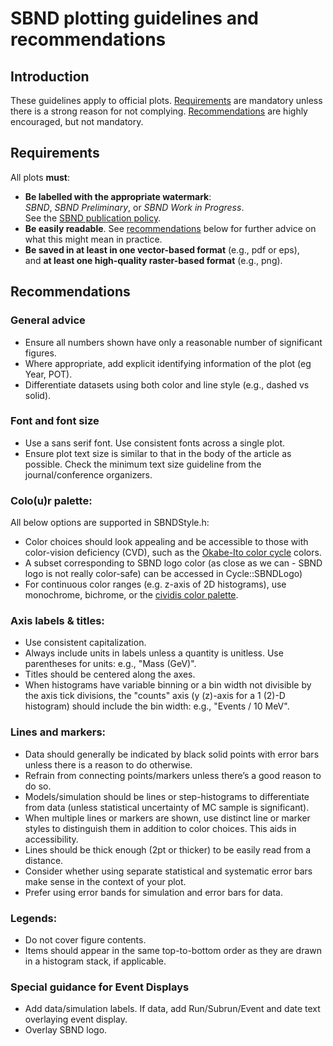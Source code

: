# SBND plotting guidelines and recommendations

## Introduction

These guidelines apply to official plots.
[Requirements](#requirements) are mandatory unless there is a strong reason for not complying.
[Recommendations](#recommendations) are highly encouraged, but not mandatory.

## Requirements
All plots **must**:

- **Be labelled with the appropriate watermark**:     
  _SBND_, _SBND Preliminary_, or _SBND Work in Progress_.  
  See the [SBND publication policy](https://sbn-docdb.fnal.gov/cgi-bin/sso/ShowDocument?docid=1542).
- **Be easily readable**.
  See [recommendations](#recommendations) below for further advice on what this might mean in practice.
- **Be saved in at least in one vector-based format** (e.g., pdf or eps),  
  and **at least one high-quality raster-based format** (e.g., png).

## Recommendations

### General advice

- Ensure all numbers shown have only a reasonable number of significant figures.   
- Where appropriate, add explicit identifying information of the plot (eg Year, POT).
- Differentiate datasets using both color and line style (e.g., dashed vs solid).

### Font and font size

- Use a sans serif font. Use consistent fonts across a single plot.
- Ensure plot text size is similar to that in the body of the article as possible. Check the minimum text size guideline from the journal/conference organizers.

### Colo(u)r palette:
All below options are supported in SBNDStyle.h:

- Color choices should look appealing and be accessible to those with color-vision deficiency (CVD), such as the [Okabe-Ito color cycle](https://jfly.uni-koeln.de/color/) colors. 
- A subset corresponding to SBND logo color (as close as we can - SBND logo is not really color-safe) can be accessed in Cycle::SBNDLogo)
- For continuous color ranges (e.g. z-axis of 2D histograms), use monochrome, bichrome, or the [cividis color palette](https://journals.plos.org/plosone/article?id=10.1371/journal.pone.0199239).

### Axis labels & titles:

- Use consistent capitalization. 
- Always include units in labels unless a quantity is unitless. Use parentheses for units: e.g., "Mass (GeV)".
- Titles should be centered along the axes.
- When histograms have variable binning or a bin width not divisible by the axis tick divisions, the "counts" axis
  (y (z)-axis for a 1 (2)-D histogram) should include the bin width: e.g., "Events / 10 MeV". 

### Lines and markers:

- Data should generally be indicated by black solid points with error bars unless there is a reason to do otherwise.
- Refrain from connecting points/markers unless there’s a good reason to do so.
- Models/simulation should be lines or step-histograms to differentiate from data (unless statistical uncertainty of MC sample is significant).
- When multiple lines or markers are shown, use distinct line or marker styles to distinguish them in addition to color choices. This aids in accessibility. 
- Lines should be thick enough (2pt or thicker) to be easily read from a distance.
- Consider whether using separate statistical and systematic error bars make sense in the context of your plot.
- Prefer using error bands for simulation and error bars for data.

### Legends:

- Do not cover figure contents.
- Items should appear in the same top-to-bottom order as they are drawn in a histogram stack, if applicable.

### Special guidance for Event Displays
- Add data/simulation labels. If data, add Run/Subrun/Event and date text overlaying event display.
- Overlay SBND logo.
